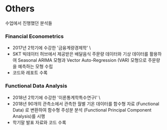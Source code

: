 # Others
수업에서 진행했던 분석들

### Financial Econometrics
- 2017년 2학기에 수강한 '금융계량경제학' \
- SKT 빅데이터 허브에서 제공받은 배달음식 주문량 데이터와 기상 데이터를 활용하여 Seasonal ARIMA 모형과 Vector Auto-Regression (VAR) 모형으로 주문량을 예측하는 모형 수립
- 코드와 레포트 수록

### Functional Data Analysis
- 2018년 2학기에 수강한 '이론통계학특수연구I' \
- 2018년 90개의 관측소에서 관측한 월별 기온 데이터를 함수형 자료 (Functional Data) 로 변환하여 함수형 주성분 분석 (Functional Principal Component Analysis)를 시행
- 학기말 발표 자료와 코드 수록

